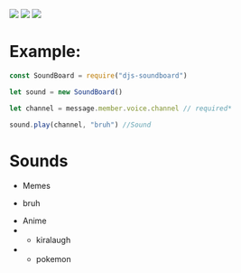 <p ="center">
   <img src="https://img.shields.io/npm/dt/djs-soundboard?style=for-the-badge">
   <img src="https://img.shields.io/npm/v/djs-soundboard?style=for-the-badge">
   <a href = "https://discord.gg/7UQaVPBQka" > <img src="https://img.shields.io/badge/Server-Invite-brightgreen" href = "">
   </a>
</p>   

# Example: 
```js
const SoundBoard = require("djs-soundboard")

let sound = new SoundBoard()

let channel = message.member.voice.channel // required*

sound.play(channel, "bruh") //Sound
```

# Sounds
+ Memes
 - bruh

+ Anime
+ - kiralaugh
+ - pokemon
